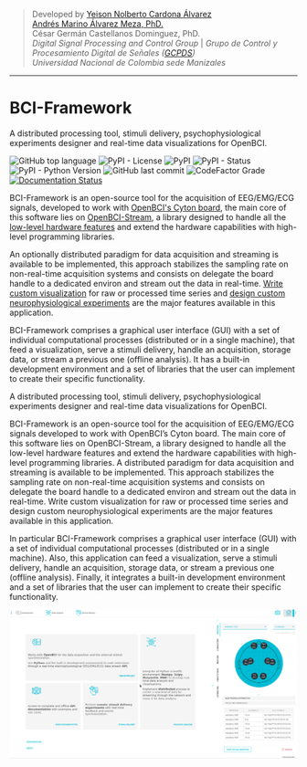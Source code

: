 > Developed by [Yeison Nolberto Cardona Álvarez](https://github.com/yeisonCardona)  
> [Andrés Marino Álvarez Meza, PhD.](https://github.com/amalvarezme)  
> César Germán Castellanos Dominguez, PhD.  
> _Digital Signal Processing and Control Group_  | _Grupo de Control y Procesamiento Digital de Señales ([GCPDS](https://github.com/UN-GCPDS/))_  
> _Universidad Nacional de Colombia sede Manizales_

----

# BCI-Framework

A distributed processing tool, stimuli delivery, psychophysiological experiments designer and real-time data visualizations for OpenBCI.

![GitHub top language](https://img.shields.io/github/languages/top/un-gcpds/bci-framework)
![PyPI - License](https://img.shields.io/pypi/l/bci-framework)
![PyPI](https://img.shields.io/pypi/v/bci-framework)
![PyPI - Status](https://img.shields.io/pypi/status/bci-framework)
![PyPI - Python Version](https://img.shields.io/pypi/pyversions/bci-framework)
![GitHub last commit](https://img.shields.io/github/last-commit/un-gcpds/bci-framework)
![CodeFactor Grade](https://img.shields.io/codefactor/grade/github/UN-GCPDS/bci-framework)
[![Documentation Status](https://readthedocs.org/projects/bci-framework/badge/?version=latest)](https://bci-framework.readthedocs.io/en/latest/?badge=latest)

BCI-Framework is an open-source tool for the acquisition of EEG/EMG/ECG signals, developed to work with [OpenBCI's Cyton board](https://shop.openbci.com/products/cyton-biosensing-board-8-channel?variant=38958638542), the main core of this software lies on [OpenBCI-Stream](https://openbci-stream.readthedocs.io/en/latest/index.html), a library designed to handle all the [low-level hardware features](https://docs.openbci.com/docs/02Cyton/CytonSDK) and extend the hardware capabilities with high-level programming libraries.

An optionally distributed paradigm for data acquisition and streaming is available to be implemented, this approach stabilizes the sampling rate on non-real-time acquisition systems and consists on delegate the board handle to a dedicated environ and stream out the data in real-time. [Write custom visualization](70-develop_visualizations.ipynb) for raw or processed time series and [design custom neurophysiological experiments](80-stimuli_delivery.ipynb) are the major features available in this application.

BCI-Framework comprises a graphical user interface (GUI) with a set of individual computational processes (distributed or in a single machine), that feed a visualization, serve a stimuli delivery, handle an acquisition, storage data, or stream a previous one (offline analysis). It has a built-in development environment and a set of libraries that the user can implement to create their specific functionality.

A distributed processing tool, stimuli delivery, psychophysiological experiments designer and real-time data visualizations for OpenBCI.

BCI-Framework is an open-source tool for the acquisition of EEG/EMG/ECG signals developed to work with OpenBCI’s Cyton board. The main core of this software lies on OpenBCI-Stream, a library designed to handle all the low-level hardware features and extend the hardware capabilities with high-level programming libraries. A distributed paradigm for data acquisition and streaming is available to be implemented. This approach stabilizes the sampling rate on non-real-time acquisition systems and consists on delegate the board handle to a dedicated environ and stream out the data in real-time. Write custom visualization for raw or processed time series and design custom neurophysiological experiments are the major features available in this application.

In particular BCI-Framework comprises a graphical user interface (GUI) with a set of individual computational processes (distributed or in a single machine). Also, this application can feed a visualization, serve a stimuli delivery, handle an acquisition, storage data, or stream a previous one (offline analysis). Finally, it integrates a built-in development environment and a set of libraries that the user can implement to create their specific functionality.

![](https://github.com/UN-GCPDS/bci-framework/blob/master/docs/source/notebooks/images/readme.png)

